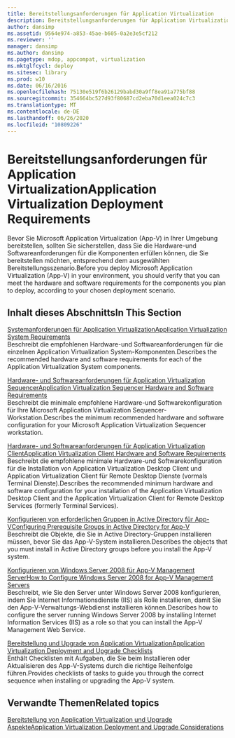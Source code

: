 ```yaml
---
title: Bereitstellungsanforderungen für Application Virtualization
description: Bereitstellungsanforderungen für Application Virtualization
author: dansimp
ms.assetid: 9564e974-a853-45ae-b605-0a2e3e5cf212
ms.reviewer: ''
manager: dansimp
ms.author: dansimp
ms.pagetype: mdop, appcompat, virtualization
ms.mktglfcycl: deploy
ms.sitesec: library
ms.prod: w10
ms.date: 06/16/2016
ms.openlocfilehash: 75130e519f6b26129babd30a9ff8ea91a775bf88
ms.sourcegitcommit: 354664bc527d93f80687cd2eba70d1eea024c7c3
ms.translationtype: MT
ms.contentlocale: de-DE
ms.lasthandoff: 06/26/2020
ms.locfileid: "10809226"
---
```

# <span data-ttu-id="dc404-103">Bereitstellungsanforderungen für Application Virtualization</span><span class="sxs-lookup"><span data-stu-id="dc404-103">Application Virtualization Deployment Requirements</span></span>


<span data-ttu-id="dc404-104">Bevor Sie Microsoft Application Virtualization (App-V) in Ihrer Umgebung bereitstellen, sollten Sie sicherstellen, dass Sie die Hardware-und Softwareanforderungen für die Komponenten erfüllen können, die Sie bereitstellen möchten, entsprechend dem ausgewählten Bereitstellungsszenario.</span><span class="sxs-lookup"><span data-stu-id="dc404-104">Before you deploy Microsoft Application Virtualization (App-V) in your environment, you should verify that you can meet the hardware and software requirements for the components you plan to deploy, according to your chosen deployment scenario.</span></span>

## <span data-ttu-id="dc404-105">Inhalt dieses Abschnitts</span><span class="sxs-lookup"><span data-stu-id="dc404-105">In This Section</span></span>


<a href="" id="application-virtualization-system-requirements"></a>[<span data-ttu-id="dc404-106">Systemanforderungen für Application Virtualization</span><span class="sxs-lookup"><span data-stu-id="dc404-106">Application Virtualization System Requirements</span></span>](application-virtualization-system-requirements.md)  
<span data-ttu-id="dc404-107">Beschreibt die empfohlenen Hardware-und Softwareanforderungen für die einzelnen Application Virtualization System-Komponenten.</span><span class="sxs-lookup"><span data-stu-id="dc404-107">Describes the recommended hardware and software requirements for each of the Application Virtualization System components.</span></span>

<a href="" id="application-virtualization-sequencer-hardware-and-software-requirements"></a>[<span data-ttu-id="dc404-108">Hardware- und Softwareanforderungen für Application Virtualization Sequencer</span><span class="sxs-lookup"><span data-stu-id="dc404-108">Application Virtualization Sequencer Hardware and Software Requirements</span></span>](application-virtualization-sequencer-hardware-and-software-requirements.md)  
<span data-ttu-id="dc404-109">Beschreibt die minimale empfohlene Hardware-und Softwarekonfiguration für Ihre Microsoft Application Virtualization Sequencer-Workstation.</span><span class="sxs-lookup"><span data-stu-id="dc404-109">Describes the minimum recommended hardware and software configuration for your Microsoft Application Virtualization Sequencer workstation.</span></span>

<a href="" id="application-virtualization-client-hardware-and-software-requirements"></a>[<span data-ttu-id="dc404-110">Hardware- und Softwareanforderungen für Application Virtualization Client</span><span class="sxs-lookup"><span data-stu-id="dc404-110">Application Virtualization Client Hardware and Software Requirements</span></span>](application-virtualization-client-hardware-and-software-requirements.md)  
<span data-ttu-id="dc404-111">Beschreibt die empfohlene minimale Hardware-und Softwarekonfiguration für die Installation von Application Virtualization Desktop Client und Application Virtualization Client für Remote Desktop Dienste (vormals Terminal Dienste).</span><span class="sxs-lookup"><span data-stu-id="dc404-111">Describes the recommended minimum hardware and software configuration for your installation of the Application Virtualization Desktop Client and the Application Virtualization Client for Remote Desktop Services (formerly Terminal Services).</span></span>

<a href="" id="configuring-prerequisite-groups-in-active-directory-for-app-v"></a>[<span data-ttu-id="dc404-112">Konfigurieren von erforderlichen Gruppen in Active Directory für App-V</span><span class="sxs-lookup"><span data-stu-id="dc404-112">Configuring Prerequisite Groups in Active Directory for App-V</span></span>](configuring-prerequisite-groups-in-active-directory-for-app-v.md)  
<span data-ttu-id="dc404-113">Beschreibt die Objekte, die Sie in Active Directory-Gruppen installieren müssen, bevor Sie das App-V-System installieren.</span><span class="sxs-lookup"><span data-stu-id="dc404-113">Describes the objects that you must install in Active Directory groups before you install the App-V system.</span></span>

<a href="" id="how-to-configure-windows-server-2008-for-app-v-management-servers"></a>[<span data-ttu-id="dc404-114">Konfigurieren von Windows Server 2008 für App-V Management Server</span><span class="sxs-lookup"><span data-stu-id="dc404-114">How to Configure Windows Server 2008 for App-V Management Servers</span></span>](how-to-configure-windows-server-2008-for-app-v-management-servers.md)  
<span data-ttu-id="dc404-115">Beschreibt, wie Sie den Server unter Windows Server 2008 konfigurieren, indem Sie Internet Informationsdienste (IIS) als Rolle installieren, damit Sie den App-V-Verwaltungs-Webdienst installieren können.</span><span class="sxs-lookup"><span data-stu-id="dc404-115">Describes how to configure the server running Windows Server 2008 by installing Internet Information Services (IIS) as a role so that you can install the App-V Management Web Service.</span></span>

<a href="" id="application-virtualization-deployment-and-upgrade-checklists"></a>[<span data-ttu-id="dc404-116">Bereitstellung und Upgrade von Application Virtualization</span><span class="sxs-lookup"><span data-stu-id="dc404-116">Application Virtualization Deployment and Upgrade Checklists</span></span>](application-virtualization-deployment-and-upgrade-checklists.md)  
<span data-ttu-id="dc404-117">Enthält Checklisten mit Aufgaben, die Sie beim Installieren oder Aktualisieren des App-V-Systems durch die richtige Reihenfolge führen.</span><span class="sxs-lookup"><span data-stu-id="dc404-117">Provides checklists of tasks to guide you through the correct sequence when installing or upgrading the App-V system.</span></span>

## <span data-ttu-id="dc404-118">Verwandte Themen</span><span class="sxs-lookup"><span data-stu-id="dc404-118">Related topics</span></span>


[<span data-ttu-id="dc404-119">Bereitstellung von Application Virtualization und Upgrade Aspekte</span><span class="sxs-lookup"><span data-stu-id="dc404-119">Application Virtualization Deployment and Upgrade Considerations</span></span>](application-virtualization-deployment-and-upgrade-considerations.md)

 

 





